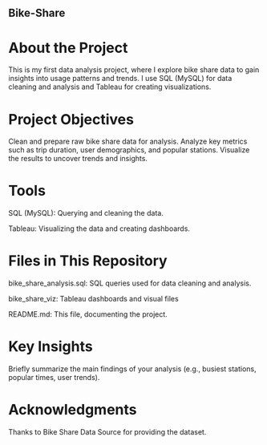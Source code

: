 ## Bike-Share

# About the Project
This is my first data analysis project, where I explore bike share data to gain insights into usage patterns and trends. I use SQL (MySQL) for data cleaning and analysis and Tableau for creating visualizations.

# Project Objectives
Clean and prepare raw bike share data for analysis.
Analyze key metrics such as trip duration, user demographics, and popular stations.
Visualize the results to uncover trends and insights.

# Tools
SQL (MySQL): Querying and cleaning the data.

Tableau: Visualizing the data and creating dashboards.

# Files in This Repository
bike_share_analysis.sql: SQL queries used for data cleaning and analysis.

bike_share_viz: Tableau dashboards and visual files 

README.md: This file, documenting the project.

# Key Insights 
Briefly summarize the main findings of your analysis (e.g., busiest stations, popular times, user trends).

# Acknowledgments
Thanks to Bike Share Data Source for providing the dataset.
